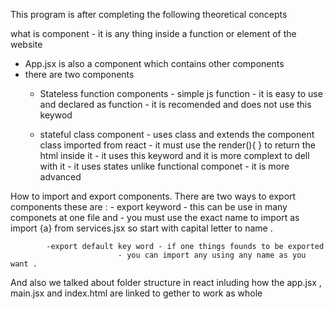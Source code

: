 This program is after completing the following theoretical concepts

what is component - it is any thing inside a function or element of the website
  - App.jsx is also a component which contains other components 
  - there are two components 
      - Stateless function components - simple js function
                                     - it is easy to use and declared as function
                                     - it is recomended and does not use this keywod

    - stateful class component - uses class and extends the component class imported from react
                               - it must use the render(){ } to return the html inside it
                               - it uses this keyword and it is more complext to dell with it
                               - it uses states unlike functional componet
                               - it is more advanced

How to import and export components.
   There are two ways to export components these are :
            - export keyword - this can be use in many componets at one file and
                            - you must use the exact name to import as
                             import {a} from services.jsx so start with capital letter to name .
                             
            -export default key word - if one things founds to be exported
                            - you can import any using any name as you want .

And also we talked about folder structure in react inluding how the app.jsx ,  main.jsx and index.html are linked to gether to work as whole







